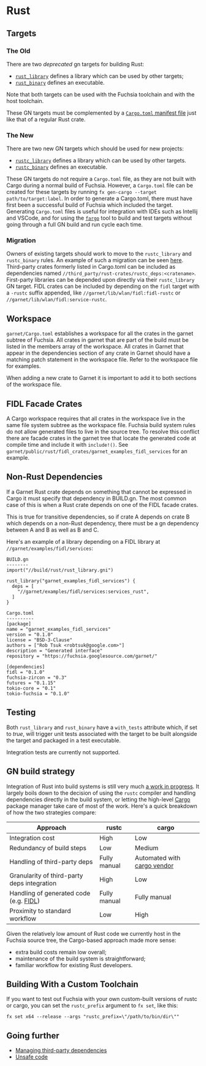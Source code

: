 # Rust


## Targets

### The Old

There are two *deprecated* gn targets for building Rust:
- [`rust_library`][target-library] defines a library which can be used by other
targets;
- [`rust_binary`][target-binary] defines an executable.

Note that both targets can be used with the Fuchsia toolchain and with the host
toolchain.

These GN targets must be complemented by a
[`Cargo.toml` manifest file][manifest] just like that of a regular Rust
crate.

### The New

There are two new GN targets which should be used for new projects:
- [`rustc_library`][target-library-rustc] defines a library which can be used
  by other targets.
- [`rustc_binary`][target-binary-rustc] defines an executable.

These GN targets do not require a `Cargo.toml` file, as they are not built with
Cargo during a normal build of Fuchsia. However, a `Cargo.toml` file can be
created for these targets by running `fx gen-cargo --target path/to/target:label`.
In order to generate a Cargo.toml, there must have first been a successful build
of Fuchsia which included the target. Generating `Cargo.toml` files is useful
for integration with IDEs such as Intellij and VSCode, and for using the
[`fargo`][fargo] tool to build and test targets without going through a full
GN build and run cycle each time.

### Migration

Owners of existing targets should work to move to the `rustc_library` and
`rustc_binary` rules. An example of such a migration can be seen
[here][wlantool-migration]. Third-party crates formerly listed in Cargo.toml
can be included as dependencies named
`//third_party/rust-crates/rustc_deps:<cratename>`.
First-party libraries can be depended upon directly via their `rustc_library`
GN target. FIDL crates can be included by depending on the `fidl` target
with a `-rustc` suffix appended, like
`//garnet/lib/wlan/fidl:fidl-rustc` or `//garnet/lib/wlan/fidl:service-rustc`.

## Workspace

`garnet/Cargo.toml` establishes a workspace for all the crates in the garnet
subtree of Fuchsia. All crates in garnet that are part of the build must be listed
in the members array of the workspace. All crates in Garnet that appear in the
dependencies section of any crate in Garnet should have a matching patch
statement in the workspace file. Refer to the workspace file for examples.

When adding a new crate to Garnet it is important to add it to both sections
of the workspace file.

## FIDL Facade Crates

A Cargo workspace requires that all crates in the workspace live in the same file
system subtree as the workspace file. Fuchsia build system rules do not allow generated
files to live in the source tree. To resolve this conflict there are facade crates
in the garnet tree that locate the generated code at compile time and include it with
`include!()`. See `garnet/public/rust/fidl_crates/garnet_examples_fidl_services` for
an example.

## Non-Rust Dependencies

If a Garnet Rust crate depends on something that cannot be expressed in Cargo it
must specify that dependency in BUILD.gn. The most common case of this is when
a Rust crate depends on one of the FIDL facade crates.

This is true for transitive dependencies, so if crate A depends on crate B which
depends on a non-Rust dependency, there must be a gn dependency between A and B as
well as B and C.

Here's an example of a library depending on a FIDL library
at `//garnet/examples/fidl/services`:

```
BUILD.gn
--------
import("//build/rust/rust_library.gni")

rust_library("garnet_examples_fidl_services") {
  deps = [
    "//garnet/examples/fidl/services:services_rust",
  ]
}

Cargo.toml
----------
[package]
name = "garnet_examples_fidl_services"
version = "0.1.0"
license = "BSD-3-Clause"
authors = ["Rob Tsuk <robtsuk@google.com>"]
description = "Generated interface"
repository = "https://fuchsia.googlesource.com/garnet/"

[dependencies]
fidl = "0.1.0"
fuchsia-zircon = "0.3"
futures = "0.1.15"
tokio-core = "0.1"
tokio-fuchsia = "0.1.0"
```

## Testing

Both `rust_library` and `rust_binary` have a `with_tests` attribute which, if
set to _true_, will trigger unit tests associated with the target to be built
alongside the target and packaged in a test executable.

Integration tests are currently not supported.


## GN build strategy

Integration of Rust into build systems is still very much
[a work in progress][build-integration]. It largely boils down to the decision
of using the `rustc` compiler and handling dependencies directly in the build
system, or letting the high-level [Cargo][cargo] package manager take care of
most of the work. Here's a quick breakdown of how the two strategies compare:

| Approach                                       | rustc        | cargo                                       |
|------------------------------------------------|--------------|---------------------------------------------|
| Integration cost                               | High         | Low                                         |
| Redundancy of build steps                      | Low          | Medium                                      |
| Handling of third-party deps                   | Fully manual | Automated with [cargo vendor][cargo-vendor] |
| Granularity of third-party deps integration    | High         | Low                                         |
| Handling of generated code (e.g. [FIDL][fidl]) | Fully manual | Fully manual                                |
| Proximity to standard workflow                 | Low          | High                                        |

Given the relatively low amount of Rust code we currently host in the Fuchsia
source tree, the Cargo-based approach made more sense:
- extra build costs remain low overall;
- maintenance of the build system is straightforward;
- familiar workflow for existing Rust developers.


## Building With a Custom Toolchain

If you want to test out Fuchsia with your own custom-built versions of rustc or cargo,
you can set the `rustc_prefix` argument to `fx set`, like this:

```
fx set x64 --release --args "rustc_prefix=\"/path/to/bin/dir\""
```

## Going further

- [Managing third-party dependencies](third_party.md)
- [Unsafe code](unsafe.md)


[target-library-rustc]: https://fuchsia.googlesource.com/build/+/master/rust/rustc_library.gni "Rust library"
[target-binary-rustc]: https://fuchsia.googlesource.com/build/+/master/rust/rustc_binary.gni "Rust binary"
[target-library]: https://fuchsia.googlesource.com/build/+/master/rust/rust_library.gni "Rust library"
[target-binary]: https://fuchsia.googlesource.com/build/+/master/rust/rust_binary.gni "Rust binary"
[manifest]: http://doc.crates.io/manifest.html "Manifest file"
[build-integration]: https://github.com/rust-lang/rust-roadmap/issues/12 "Build integration"
[cargo]: https://github.com/rust-lang/cargo "Cargo"
[cargo-vendor]: https://github.com/alexcrichton/cargo-vendor "cargo-vendor"
[fargo]: https://fuchsia.googlesource.com/fargo
[fidl]: https://fuchsia.googlesource.com/garnet/+/master/public/lib/fidl/ "FIDL"
[wlantool-migration]: https://fuchsia-review.googlesource.com/c/garnet/+/149537/7/bin/wlantool/BUILD.gn
